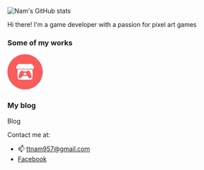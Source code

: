 ![Nam's GitHub stats](https://github-readme-stats.vercel.app/api?username=NamPhuThuy)

Hi there! I'm a game developer with a passion for pixel art games

### Some of my works
<a href="https://kryple.itch.io/">
  <img src="Images/Itch_logo.png" alt="Image description" width="80">
</a>  

### My blog
Blog
<a href = "https://namphuthuy.github.io/TNam-blog/"> </a>

Contact me at:
- 📫 ttnam957@gmail.com
- [Facebook](https://www.facebook.com/profile.php?id=61554875248180)
